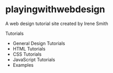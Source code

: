 # playingwithwebdesign
A web design tutorial site created by Irene Smith

Tutorials
- General Design Tutorials
- HTML Tutorials
- CSS Tutorials
- JavaScript Tutorials
- Examples